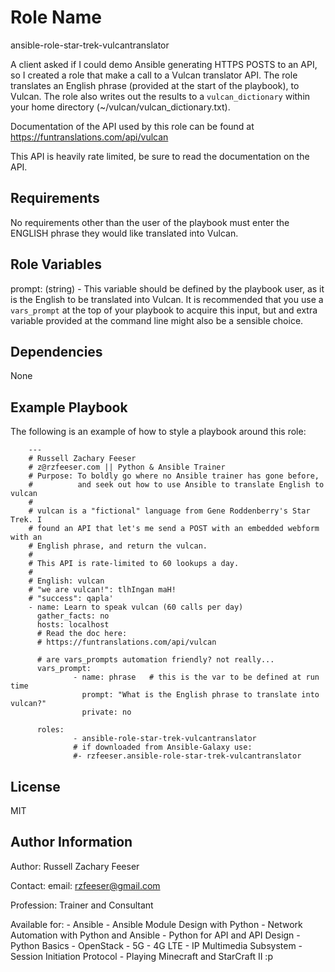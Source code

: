 Role Name
=========

ansible-role-star-trek-vulcantranslator

A client asked if I could demo Ansible generating HTTPS POSTS to an API, so I created a role that make a call to a Vulcan translator API. The role translates an English phrase (provided at the start of the playbook), to Vulcan. The role also writes out the results to a `vulcan_dictionary` within your home directory (~/vulcan/vulcan_dictionary.txt).

Documentation of the API used by this role can be found at https://funtranslations.com/api/vulcan

This API is heavily rate limited, be sure to read the documentation on the API.

Requirements
------------

No requirements other than the user of the playbook must enter the ENGLISH phrase they would like translated into Vulcan.

Role Variables
--------------

prompt: (string)
    - This variable should be defined by the playbook user, as it is the English to be translated into Vulcan. It is recommended that you use a `vars_prompt` at the top of your playbook to acquire this input, but and extra variable provided at the command line might also be a sensible choice.

Dependencies
------------

None

Example Playbook
----------------

The following is an example of how to style a playbook around this role:

        ---
        # Russell Zachary Feeser
        # z@rzfeeser.com || Python & Ansible Trainer
        # Purpose: To boldly go where no Ansible trainer has gone before,
        #          and seek out how to use Ansible to translate English to vulcan
        #
        # vulcan is a "fictional" language from Gene Roddenberry's Star Trek. I
        # found an API that let's me send a POST with an embedded webform with an
        # English phrase, and return the vulcan.
        #
        # This API is rate-limited to 60 lookups a day.
        #
        # English: vulcan
        # "we are vulcan!": tlhIngan maH!
        # "success": qapla'
        - name: Learn to speak vulcan (60 calls per day)
          gather_facts: no
          hosts: localhost
          # Read the doc here:
          # https://funtranslations.com/api/vulcan
          
          # are vars_prompts automation friendly? not really...
          vars_prompt:
                  - name: phrase   # this is the var to be defined at run time
                    prompt: "What is the English phrase to translate into vulcan?"
                    private: no

          roles:
                  - ansible-role-star-trek-vulcantranslator
                  # if downloaded from Ansible-Galaxy use:
                  #- rzfeeser.ansible-role-star-trek-vulcantranslator

License
-------

MIT

Author Information
------------------

Author: Russell Zachary Feeser

Contact:
    email: rzfeeser@gmail.com

Profession: Trainer and Consultant

Available for:
    - Ansible
    - Ansible Module Design with Python
    - Network Automation with Python and Ansible
    - Python for API and API Design
    - Python Basics
    - OpenStack
    - 5G
    - 4G LTE
    - IP Multimedia Subsystem
    - Session Initiation Protocol
    - Playing Minecraft and StarCraft II :p
